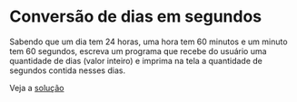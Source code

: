 # Conversão de dias em segundos

Sabendo que um dia tem 24 horas, uma hora tem 60 minutos e um minuto tem 60
segundos, escreva um programa que recebe do usuário uma quantidade de dias
(valor inteiro) e imprima na tela a quantidade de segundos contida nesses dias.

Veja a [solução](./solucoes/03-dias-em-segundos.go)